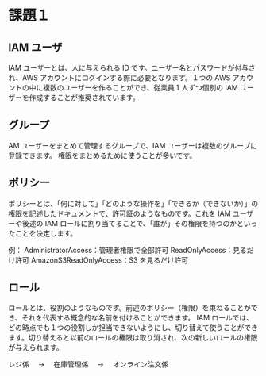 # 課題１

## IAM ユーザ

IAM ユーザーとは、人に与えられる ID です。ユーザー名とパスワードが付与され、AWS アカウントにログインする際に必要となります。１つの AWS アカウントの中に複数のユーザーを作ることができ、従業員１人ずつ個別の IAM ユーザーを作成することが推奨されています。

## グループ

AM ユーザーをまとめて管理するグループで、IAM ユーザーは複数のグループに登録できます。
権限をまとめるために使うことが多いです。

## ポリシー

ポリシーとは、「何に対して」「どのような操作を」「できるか（できないか）」の権限を記述したドキュメントで、許可証のようなものです。これを IAM ユーザーや後述の IAM ロールに割り当てることで、「誰が」その権限を持つのかといったことを決定します。

例：
AdministratorAccess：管理者権限で全部許可
ReadOnlyAccess：見るだけ許可
AmazonS3ReadOnlyAccess：S3 を見るだけ許可

## ロール

ロールとは、役割のようなものです。前述のポリシー（権限）を束ねることができ、それを代表する概念的な名前を付けることができます。
IAM ロールでは、どの時点でも１つの役割しか担当できないようにし、切り替えて使うことができます。切り替えると以前のロールの権限は取り消され、次の新しいロールの権限が与えられます。

レジ係　 → 　在庫管理係　 → 　オンライン注文係
